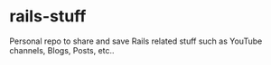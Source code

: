 # rails-stuff
Personal repo to share and save Rails related stuff such as YouTube channels, Blogs, Posts, etc..

